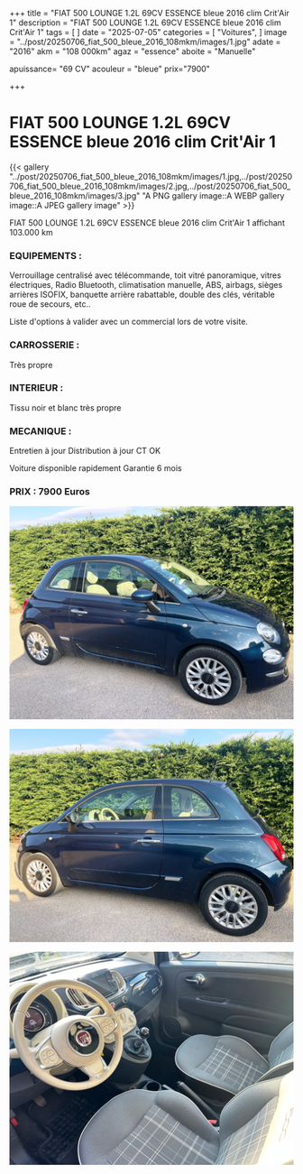 +++
title = "FIAT 500 LOUNGE 1.2L 69CV ESSENCE bleue 2016 clim Crit'Air 1"
description = "FIAT 500 LOUNGE 1.2L 69CV ESSENCE bleue 2016 clim Crit'Air 1"
tags = [
]
date = "2025-07-05"
categories = [
    "Voitures",
]
image = "../post/20250706_fiat_500_bleue_2016_108mkm/images/1.jpg"
adate = "2016"
akm = "108 000km"
agaz = "essence"
aboite = "Manuelle"

apuissance= "69 CV"
acouleur = "bleue"
prix="7900"

+++

# FIAT 500 LOUNGE 1.2L 69CV ESSENCE bleue 2016 clim Crit'Air 1

{{< gallery "../post/20250706_fiat_500_bleue_2016_108mkm/images/1.jpg,../post/20250706_fiat_500_bleue_2016_108mkm/images/2.jpg,../post/20250706_fiat_500_bleue_2016_108mkm/images/3.jpg" "A PNG gallery image::A WEBP gallery image::A JPEG gallery image" >}}


FIAT 500 LOUNGE 1.2L 69CV ESSENCE bleue 2016 clim Crit'Air 1 affichant 103.000 km


### EQUIPEMENTS :
Verrouillage centralisé avec télécommande, toit vitré panoramique, vitres électriques, Radio Bluetooth, climatisation manuelle, ABS, airbags, sièges arrières ISOFIX, banquette arrière rabattable, double des clés, véritable roue de secours, etc..


Liste d'options à valider avec un commercial lors de votre visite.


### CARROSSERIE :
 Très propre  


### INTERIEUR :
Tissu noir et blanc très propre

### MECANIQUE :
Entretien à jour
Distribution à jour
CT OK




Voiture disponible rapidement
Garantie 6 mois


### PRIX : 7900 Euros


<!-- more -->


![](images/1.jpg)

![](images/2.jpg)

![](images/3.jpg)

